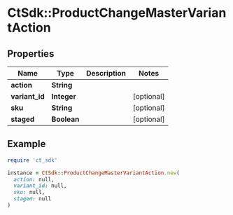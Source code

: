 # CtSdk::ProductChangeMasterVariantAction

## Properties

| Name | Type | Description | Notes |
| ---- | ---- | ----------- | ----- |
| **action** | **String** |  |  |
| **variant_id** | **Integer** |  | [optional] |
| **sku** | **String** |  | [optional] |
| **staged** | **Boolean** |  | [optional] |

## Example

```ruby
require 'ct_sdk'

instance = CtSdk::ProductChangeMasterVariantAction.new(
  action: null,
  variant_id: null,
  sku: null,
  staged: null
)
```

